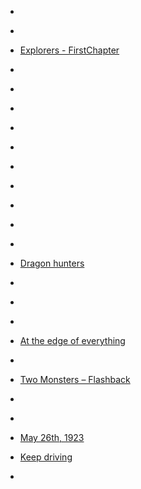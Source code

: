 
- [](/2020/03/feul4l/)

- [](/2017/12/7n8qo5/)

- [Explorers - FirstChapter](/2017/03/explorers-firstchapter/)

- [](/2016/09/538erf/)

- [](/2016/09/d7gm7h4/)

- [](/2016/07/d50bi7q/)

- [](/2016/07/d50bht0/)

- [](/2016/07/d50bh5q/)

- [](/2016/07/d50bgaw/)

- [](/2016/06/d4rckyy/)

- [](/2016/06/d4r1mwa/)

- [](/2016/06/d4mgzhp/)

- [](/2016/06/d4l27mh/)

- [Dragon hunters](/2016/06/dragon-hunters/)

- [](/2016/06/d4jgzs6/)

- [](/2016/06/d4jgzlm/)

- [](/2016/06/d4jgza8/)

- [At the edge of everything](/2016/06/at-the-edge-of-everything/)

- [](/2016/06/d4f4e6r/)

- [Two Monsters – Flashback](/2016/06/two-monsters-flashback/)

- [](/2016/06/d4b68ts/)

- [](/2016/06/d49zkde/)

- [May 26th, 1923](/2016/06/may-26th-1923/)

- [Keep driving](/2016/06/keep-driving/)

- [](/2014/12/2ptz00/)
